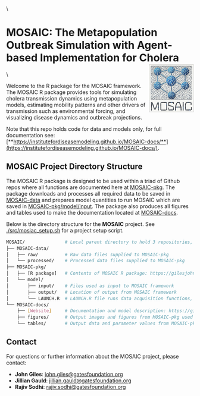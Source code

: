 \

# **MOSAIC**: The Metapopulation Outbreak Simulation with Agent-based Implementation for Cholera <a href="https://institutefordiseasemodeling.github.io/MOSAIC-docs/"><img src="man/figures/logo.png" align="right" height="130px" alt="MOSAIC website" /></a>

\ 

Welcome to the R package for the MOSAIC framework. The MOSAIC R package provides tools for simulating cholera transmission dynamics using metapopulation models, estimating mobility patterns and other drivers of transmission such as environmental forcing, and visualizing disease dynamics and outbreak projections.

Note that this repo holds code for data and models only, for full documentation see: [**https://institutefordiseasemodeling.github.io/MOSAIC-docs/**](https://institutefordiseasemodeling.github.io/MOSAIC-docs/).


## MOSAIC Project Directory Structure

The MOSAIC R package is designed to be used within a triad of Github repos where all functions are documented here at [MOSAIC-pkg](https://github.com/InstituteforDiseaseModeling/MOSAIC-pkg). The package downloads and processes all required data to be saved in [MOSAIC-data](https://github.com/InstituteforDiseaseModeling/MOSAIC-data) and prepares model quantities to run MOSAIC which are saved in [MOSAIC-pkg/model/input](https://github.com/InstituteforDiseaseModeling/MOSAIC-pkg/model/input). The package also produces all figures and tables used to make the documentation located at [MOSAIC-docs](https://github.com/InstituteforDiseaseModeling/MOSAIC-docs).

Below is the directory structure for the **MOSAIC** project. See [./src/mosiac_setup.sh](https://github.com/InstituteforDiseaseModeling/MOSAIC-pkg/blob/main/src/mosiac_setup.sh) for a project setup script.
```bash
MOSAIC/               # Local parent directory to hold 3 repositories, root directory in get_paths()
├── MOSAIC-data/      
│   ├── raw/          # Raw data files supplied to MOSAIC-pkg
│   └── processed/    # Processed data files supplied to MOSAIC-pkg
├── MOSAIC-pkg/       
│   ├── [R package]   # Contents of MOSAIC R package: https://gilesjohnr.github.io/MOSAIC-pkg/
│   └── model/
│       ├── input/    # Files used as input to MOSAIC framework
│       ├── output/   # Location of output from MOSAIC framework
│       └── LAUNCH.R  # LAUNCH.R file runs data acquisition functions, a priori models, and runs MOSAIC
└── MOSAIC-docs/      
    ├── [Website]     # Documentation and model description: https://gilesjohnr.github.io/MOSAIC-docs/
    ├── figures/      # Output images and figures from MOSAIC-pkg used in documentation
    └── tables/       # Output data and parameter values from MOSAIC-pkg used in documentation
```

## Contact 
For questions or further information about the MOSAIC project, please contact:

- **John Giles**: [john.giles@gatesfoundation.org](mailto:john.giles@gatesfoundation.org)
- **Jillian Gauld**: [jillian.gauld@gatesfoundation.org](mailto:jillian.gauld@gatesfoundation.org)
- **Rajiv Sodhi**: [rajiv.sodhi@gatesfoundation.org](mailto:rajiv.sodhi@gatesfoundation.org)
